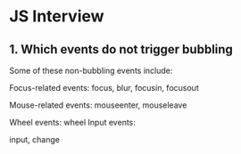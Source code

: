 # JS Interview

## 1. Which events do not trigger bubbling 

Some of these non-bubbling events include:

Focus-related events:
focus, blur, focusin, focusout

Mouse-related events:
mouseenter, mouseleave

Wheel events:
wheel
Input events:

input, change
